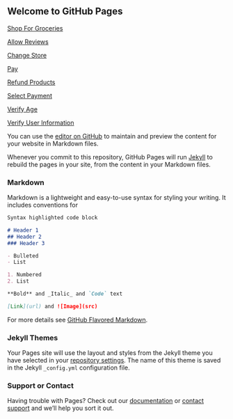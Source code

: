 ## Welcome to GitHub Pages

[Shop For Groceries](Shop-For-Groceries.html)

[Allow Reviews](Allow-Reviews.html)

[Change Store](Change-Store.html)

[Pay](Pay.html)

[Refund Products](Refund-Products.html)

[Select Payment](Select-Payment.html)

[Verify Age](Verify-Age.html)

[Verify User Information](Verify-User-Information.html)

You can use the [editor on GitHub](https://github.com/flamevellguard/grocery/edit/gh-pages/index.md) to maintain and preview the content for your website in Markdown files.

Whenever you commit to this repository, GitHub Pages will run [Jekyll](https://jekyllrb.com/) to rebuild the pages in your site, from the content in your Markdown files.

### Markdown

Markdown is a lightweight and easy-to-use syntax for styling your writing. It includes conventions for

```markdown
Syntax highlighted code block

# Header 1
## Header 2
### Header 3

- Bulleted
- List

1. Numbered
2. List

**Bold** and _Italic_ and `Code` text

[Link](url) and ![Image](src)
```

For more details see [GitHub Flavored Markdown](https://guides.github.com/features/mastering-markdown/).

### Jekyll Themes

Your Pages site will use the layout and styles from the Jekyll theme you have selected in your [repository settings](https://github.com/flamevellguard/grocery/settings). The name of this theme is saved in the Jekyll `_config.yml` configuration file.

### Support or Contact

Having trouble with Pages? Check out our [documentation](https://docs.github.com/categories/github-pages-basics/) or [contact support](https://support.github.com/contact) and we’ll help you sort it out.
